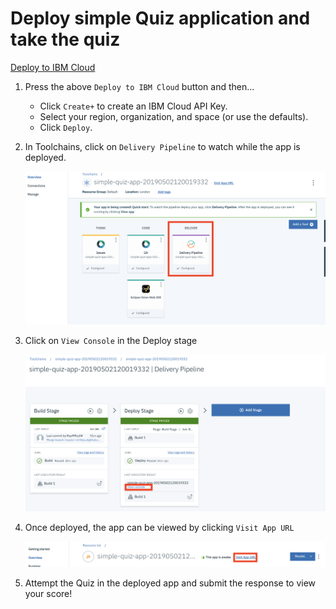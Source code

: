 # Deploy simple Quiz application and take the quiz

[Deploy to IBM Cloud](https://cloud.ibm.com/devops/setup/deploy?repository=https://github.com/RiyaMRoy04/quiz-app-ai)

1. Press the above `Deploy to IBM Cloud` button and then...

   * Click `Create+` to create an IBM Cloud API Key.
   * Select your region, organization, and space (or use the defaults).
   * Click `Deploy`.

2. In Toolchains, click on `Delivery Pipeline` to watch while the app is deployed. 

   ![toolchain-pipeline](doc/images/tool.png)
   
3. Click on `View Console` in the Deploy stage
   
   ![toolchain-pipeline](doc/images/1.png)
   
4. Once deployed, the app can be viewed by clicking `Visit App URL`

   ![toolchain-pipeline](doc/images/2.png)

5. Attempt the Quiz in the deployed app and submit the response to view your score!
